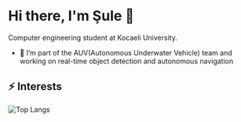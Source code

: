 # Hi there, I'm Şule 👋
Computer engineering student at Kocaeli University.
- 🌊 I’m part of the AUV(Autonomous Underwater Vehicle) team and working on real-time object detection and autonomous navigation
## :zap: Interests
<!--
**suleevural8/suleevural8** is a ✨ _special_ ✨ repository because its `README.md` (this file) appears on your GitHub profile.

Here are some ideas to get you started:

- 🔭 I’m currently working on ...
- 🌱 I’m currently learning ...
- 👯 I’m looking to collaborate on ...
- 🤔 I’m looking for help with ...
- 💬 Ask me about ...
- 📫 How to reach me: ...
- 😄 Pronouns: ...
- ⚡ Fun fact: ...
- 🌊 I’m part of the AUV(Autonomous Underwater Vehicle) team and working on real-time object detection and autonomous navigation
-->
![Top Langs](https://github-readme-stats.vercel.app/api/top-langs/?username=suleevural8&show_icons=true&theme=jolly)


